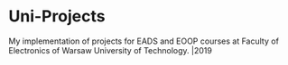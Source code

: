 # Uni-Projects
My implementation of projects for EADS and EOOP courses at Faculty of Electronics of Warsaw University of Technology. |2019
